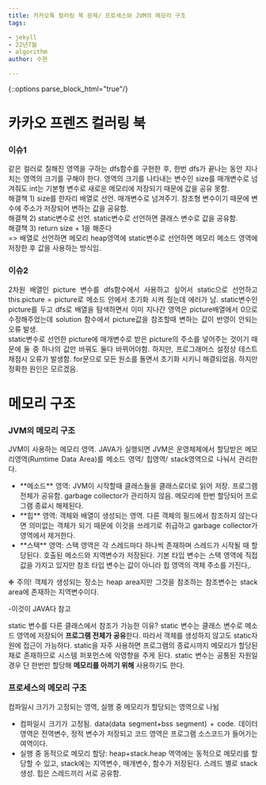 ```yaml
---
title: 카카오톡 컬러링 북 문제/ 프로세스와 JVM의 메모리 구조
tags:

- jekyll
- 22년7월
- algorithm 
author: 수현

---
```


{::options parse_block_html="true"/}
<div style = "text-align: justify">

# 카카오 프렌즈 컬러링 북

### 이슈1

같은 컬러로 칠해진 영역을 구하는 dfs함수를 구현한 후, 한번 dfs가 끝나는 동안 지나치는 영역의 크기를 구해야 한다. 영역의 크기를 나타내는 변수인 size를 매개변수로 넘겨줘도 int는 기본형 변수로 새로운
메모리에 저장되기 때문에 값을 공유 못함.  
해결책 1) size를 한자리 배열로 선언. 매개변수로 넘겨주기. 참조형 변수이기 때문에 변수에 주소가 저장되어 변하는 값을 공유함.  
해결책 2) static변수로 선언. static변수로 선언하면 클래스 변수로 값을 공유함.  
해결책 3) return size + 1을 해준다  
=> 배열로 선언하면 메모리 heap영역에 static변수로 선언하면 메모리 메소드 영역에 저장한 후 값을 사용하는 방식임.

### 이슈2

2차원 배열인 picture 변수를 dfs함수에서 사용하고 싶어서 static으로 선언하고 this.picture = picture로 메소드 안에서 초기화 시켜 줬는데 에러가 남. static변수인 picture를
두고 dfs로 배열을 탐색하면서 이미 지나간 영역은 picture배열에서 0으로 수정해주었는데 solution 함수에서 picture값을 참조할때 변하는 값이 반영이 안되는 오류 발생.  
static변수로 선언한 picture에 매개변수로 받은 picture의 주소를 넣어주는 것이기 때문에 둘 중 하나의 값만 바꿔도 둘다 바뀌어야함. 하지만, 프로그래머스 설정상 테스트 채점시 오류가 발생함.
for문으로 모든 원소를 돌면서 초기화 시키니 해결되었음. 하지만 정확한 원인은 모르겠음.

# 메모리 구조
### JVM의 메모리 구조 

JVM이 사용하는 메모리 영역. JAVA가 실행되면 JVM은 운영체제에서 할당받은 메모리영역(Rumtime Data Area)를 메소드 영역/ 힙영역/ stack영역으로 나눠서 관리한다.  

<ul>
<li> **메소드** 영역: JVM이 시작할때 클래스들을 클래스로더로 읽어 저장. 프로그램 전체가 공유함. garbage collector가 관리하지 않음. 메모리에 한번 할당되어 프로그램 종료시 해제된다.</li>
<li> **힙** 영역: 객체와 배열이 생성되는 영역. 다른 객체의 필드에서 참조하지 않는다면 의미없는 객체가 되기 때문에 이것을 쓰레기로 취급하고 garbage collector가 영역에서 제거한다.</li>
<li> **스택** 영역: 스택 영역은 각 스레드마다 하나씩 존재하며 스레드가 시작될 때 할당된다. 호출된 메소드와 지역변수가 저장된다. 기본 타입 변수는 스택 영역에 직접 값을 가지고 있지만 참조 타입 변수는 값이 아니라 힙 영역의 객체 주소를 가진다,.</li>
</ul> 

❉ 주의! 객체가 생성되는 장소는 heap area지만 그것을 참조하는 참조변수는 stack area에 존재하는 지역변수이다.

-이것이 JAVA다 참고

static 변수를 다른 클래스에서 참조가 가능한 이유?
static 변수는 클래스 변수로 메소드 영역에 저장되어 **프로그램 전체가 공유**한다. 따라서 객체를 생성하지 않고도 static자원에 접근이 가능하다.
static을 자주 사용하면 프로그램의 종료시까지 메모리가 할당된 채로 존재하므로 시스템 퍼포먼스에 악영향을 주게 된다. static 변수는 공통된 자원일 경우 단 한번만
할당해 **메모리를 아끼기 위해** 사용하기도 한다.

### 프로세스의 메모리 구조

컴파일시 크기가 고정되는 영역, 실행 중 메모리가 할당되는 영역으로 나뉨
<ul>
    <li> 컴파일시 크기가 고정됨. data(data segment+bss segment) + code. 데이터 영역은 전역변수, 정적 변수가 저장되고 코드 영역은 프로그램 소스코드가 들어가는 여역이다.</li>
    <li> 실행 중 동적으로 메모리 할당: heap+stack.heap 역역에는 동적으로 메모리를 할당할 수 있고, stack에는 지역변수, 매개변수, 함수가 저장된다. 스레드 별로 stack생성. 힙은 스레드끼리 서로 공유함.</li>
</ul>